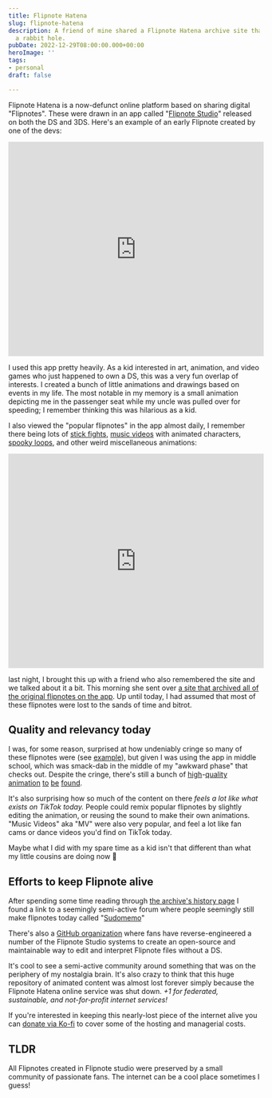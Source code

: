 ```yaml
---
title: Flipnote Hatena
slug: flipnote-hatena
description: A friend of mine shared a Flipnote Hatena archive site that sent me down
  a rabbit hole.
pubDate: 2022-12-29T08:00:00.000+00:00
heroImage: ''
tags:
- personal
draft: false

---
```

Flipnote Hatena is a now-defunct online platform based on sharing digital "Flipnotes". These were drawn in an app called "[Flipnote Studio](https://en.wikipedia.org/wiki/Flipnote_Studio)" released on both the DS and 3DS. Here's an example of an early Flipnote created by one of the devs:

<iframe src="https://archive.sudomemo.net/watch/embed/mm3d05l2nc3bcftirpkwckwy1nvc" scrolling="no" frameborder="0" height="429" width="512"></iframe>

I used this app pretty heavily. As a kid interested in art, animation, and video games who just happened to own a DS, this was a very fun overlap of interests. I created a bunch of little animations and drawings based on events in my life. The most notable in my memory is a small animation depicting me in the passenger seat while my uncle was pulled over for speeding; I remember thinking this was hilarious as a kid.

I also viewed the "popular flipnotes" in the app almost daily, I remember there being lots of [stick fights](https://www.sudomemo.net/watch/CBEEA0_0A95B9C620081_000), [music videos](https://archive.sudomemo.net/watch/mg3io13c0czbyyvl24kwn2udpnac) with animated characters, [spooky loops](https://flipnot.es/5UL8E13), and other weird miscellaneous animations:

<iframe src="https://archive.sudomemo.net/watch/embed/mw21bqmammy40dtweuatavgl1jbc" scrolling="no" frameborder="0" height="429" width="512"></iframe>

last night, I brought this up with a friend who also remembered the site and we talked about it a bit. This morning she sent over [a site that archived all of the original flipnotes on the app](https://archive.sudomemo.net/). Up until today, I had assumed that most of these flipnotes were lost to the sands of time and bitrot. 

## Quality and relevancy today

I was, for some reason, surprised at how undeniably cringe so many of these flipnotes were (see [example](https://flipnot.es/MY2918D)), but given I was using the app in middle school, which was smack-dab in the middle of my "awkward phase" that checks out. Despite the cringe, there's still a bunch of [high](https://flipnot.es/91YE8FP)-[quality](https://flipnot.es/32XFCYA) [animation](https://flipnot.es/C9DZK64) [to](https://flipnot.es/GES6CZ4) [be](https://flipnot.es/4YRU3D9) [found](https://flipnot.es/5KQLF4A).

It's also surprising how so much of the content on there _feels a lot like what exists on TikTok today._ People could remix popular flipnotes by slightly editing the animation, or reusing the sound to make their own animations. "Music Videos" aka "MV" were also very popular, and feel a lot like fan cams or dance videos you'd find on TikTok today.

Maybe what I did with my spare time as a kid isn't that different than what my little cousins are doing now 🤷

## Efforts to keep Flipnote alive

After spending some time reading through [the archive's history page](https://archive.sudomemo.net/history/) I found a link to a seemingly semi-active forum where people seemingly still make flipnotes today called "[Sudomemo](https://www.sudomemo.net/?utm_source=flipnotearchive)"

There's also a [GitHub organization](https://github.com/Flipnote-Collective) where fans have reverse-engineered a number of the Flipnote Studio systems to create an open-source and maintainable way to edit and interpret Flipnote files without a DS.

It's cool to see a semi-active community around something that was on the periphery of my nostalgia brain. It's also crazy to think that this huge repository of animated content was almost lost forever simply because the Flipnote Hatena online service was shut down.  _+1 for federated, sustainable, and not-for-profit internet services!_ 

If you're interested in keeping this nearly-lost piece of the internet alive you can [donate via Ko-fi](https://ko-fi.com/flipnotearchive) to cover some of the hosting and managerial costs.  

## TLDR

All Flipnotes created in Flipnote studio were preserved by a small community of passionate fans. The internet can be a cool place sometimes I guess! 